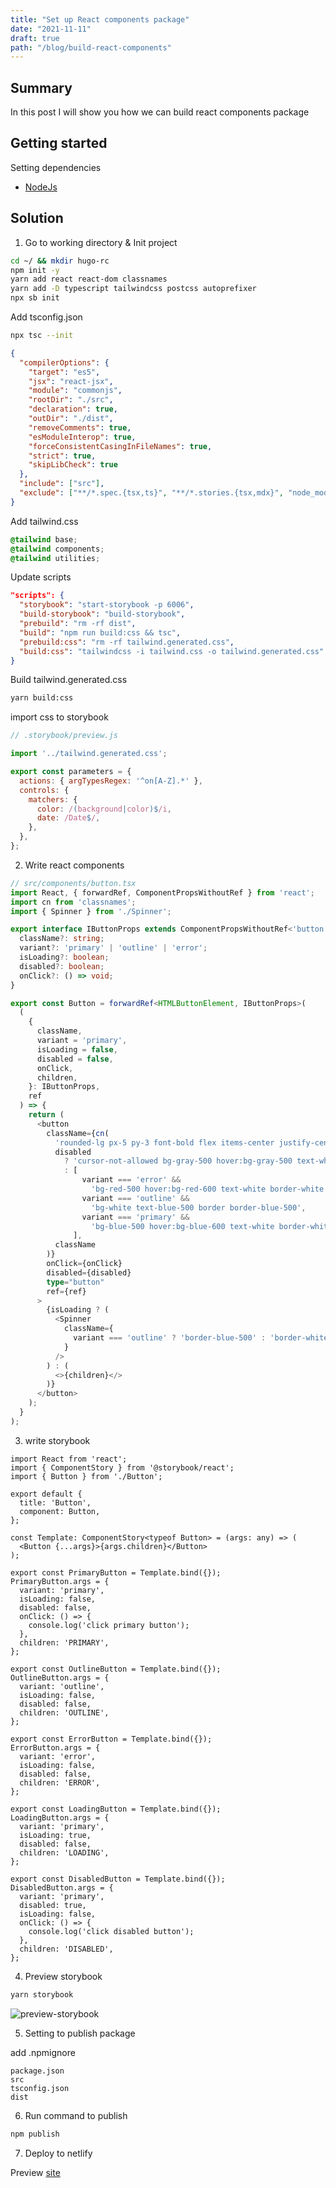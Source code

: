 ```yaml
---
title: "Set up React components package"
date: "2021-11-11"
draft: true
path: "/blog/build-react-components"
---
```


## Summary

In this post I will show you how we can build react components package

## Getting started

Setting dependencies

- [NodeJs](https://nodejs.org/en/)

## Solution

1. Go to working directory & Init project

```bash
cd ~/ && mkdir hugo-rc
npm init -y
yarn add react react-dom classnames
yarn add -D typescript tailwindcss postcss autoprefixer
npx sb init
```

Add tsconfig.json

```bash
npx tsc --init
```

```json
{
  "compilerOptions": {
    "target": "es5",
    "jsx": "react-jsx",
    "module": "commonjs",
    "rootDir": "./src",
    "declaration": true,
    "outDir": "./dist",
    "removeComments": true,
    "esModuleInterop": true,
    "forceConsistentCasingInFileNames": true,
    "strict": true,
    "skipLibCheck": true
  },
  "include": ["src"],
  "exclude": ["**/*.spec.{tsx,ts}", "**/*.stories.{tsx,mdx}", "node_modules"]
}
```

Add tailwind.css

```css
@tailwind base;
@tailwind components;
@tailwind utilities;
```

Update scripts

```json
"scripts": {
  "storybook": "start-storybook -p 6006",
  "build-storybook": "build-storybook",
  "prebuild": "rm -rf dist",
  "build": "npm run build:css && tsc",
  "prebuild:css": "rm -rf tailwind.generated.css",
  "build:css": "tailwindcss -i tailwind.css -o tailwind.generated.css"
}
```

Build tailwind.generated.css

```bash
yarn build:css
```

import css to storybook
```js
// .storybook/preview.js

import '../tailwind.generated.css';

export const parameters = {
  actions: { argTypesRegex: '^on[A-Z].*' },
  controls: {
    matchers: {
      color: /(background|color)$/i,
      date: /Date$/,
    },
  },
};
```

2. Write react components

```ts
// src/components/button.tsx
import React, { forwardRef, ComponentPropsWithoutRef } from 'react';
import cn from 'classnames';
import { Spinner } from './Spinner';

export interface IButtonProps extends ComponentPropsWithoutRef<'button'> {
  className?: string;
  variant?: 'primary' | 'outline' | 'error';
  isLoading?: boolean;
  disabled?: boolean;
  onClick?: () => void;
}

export const Button = forwardRef<HTMLButtonElement, IButtonProps>(
  (
    {
      className,
      variant = 'primary',
      isLoading = false,
      disabled = false,
      onClick,
      children,
    }: IButtonProps,
    ref
  ) => {
    return (
      <button
        className={cn(
          'rounded-lg px-5 py-3 font-bold flex items-center justify-center focus:outline-none transition ease-in-out duration-150',
          disabled
            ? 'cursor-not-allowed bg-gray-500 hover:bg-gray-500 text-white'
            : [
                variant === 'error' &&
                  'bg-red-500 hover:bg-red-600 text-white border-white',
                variant === 'outline' &&
                  'bg-white text-blue-500 border border-blue-500',
                variant === 'primary' &&
                  'bg-blue-500 hover:bg-blue-600 text-white border-white',
              ],
          className
        )}
        onClick={onClick}
        disabled={disabled}
        type="button"
        ref={ref}
      >
        {isLoading ? (
          <Spinner
            className={
              variant === 'outline' ? 'border-blue-500' : 'border-white'
            }
          />
        ) : (
          <>{children}</>
        )}
      </button>
    );
  }
);
```

3. write storybook

```tsx
import React from 'react';
import { ComponentStory } from '@storybook/react';
import { Button } from './Button';

export default {
  title: 'Button',
  component: Button,
};

const Template: ComponentStory<typeof Button> = (args: any) => (
  <Button {...args}>{args.children}</Button>
);

export const PrimaryButton = Template.bind({});
PrimaryButton.args = {
  variant: 'primary',
  isLoading: false,
  disabled: false,
  onClick: () => {
    console.log('click primary button');
  },
  children: 'PRIMARY',
};

export const OutlineButton = Template.bind({});
OutlineButton.args = {
  variant: 'outline',
  isLoading: false,
  disabled: false,
  children: 'OUTLINE',
};

export const ErrorButton = Template.bind({});
ErrorButton.args = {
  variant: 'error',
  isLoading: false,
  disabled: false,
  children: 'ERROR',
};

export const LoadingButton = Template.bind({});
LoadingButton.args = {
  variant: 'primary',
  isLoading: true,
  disabled: false,
  children: 'LOADING',
};

export const DisabledButton = Template.bind({});
DisabledButton.args = {
  variant: 'primary',
  disabled: true,
  isLoading: false,
  onClick: () => {
    console.log('click disabled button');
  },
  children: 'DISABLED',
};
```

4. Preview storybook

```bash
yarn storybook
```

![preview-storybook](../images/preview-storybook.png)

5. Setting to publish package

add .npmignore

```
package.json
src
tsconfig.json
dist
```

6. Run command to publish

```bash
npm publish
```

7. Deploy to netlify

Preview [site](https://hugo-rc.netlify.app/)
